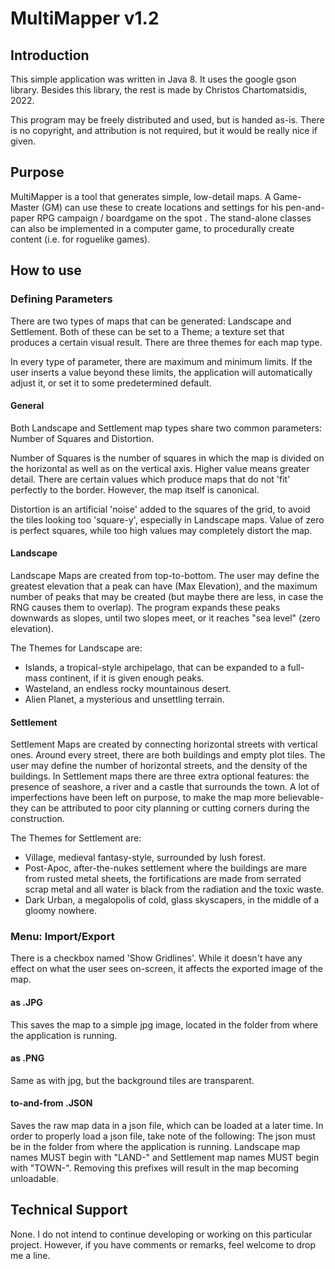 # MultiMapper v1.2

## Introduction

This simple application was written in Java 8.
It uses the google gson library.
Besides this library, the rest is made by Christos Chartomatsidis, 2022.

This program may be freely distributed and used, but is handed as-is.
There is no copyright, and attribution is not required, but it would be really nice if given.


## Purpose

MultiMapper is a tool that generates simple, low-detail maps.
A Game-Master (GM) can use these to create locations and settings for his pen-and-paper RPG campaign / boardgame on the spot .
The stand-alone classes can also be implemented in a computer game, to procedurally create content (i.e. for roguelike games).


## How to use

### Defining Parameters

There are two types of maps that can be generated: Landscape and Settlement.
Both of these can be set to a Theme; a texture set that produces a certain visual result. There are three themes for each map type.

In every type of parameter, there are maximum and minimum limits. If the user inserts a value beyond these limits, the application will automatically adjust it, or set it to some predetermined default.

#### General 

Both Landscape and Settlement map types share two common parameters: Number of Squares and Distortion.

Number of Squares is the number of squares in which the map is divided on the horizontal as well as on the vertical axis. Higher value means greater detail.
There are certain values which produce maps that do not 'fit' perfectly to the border. However, the map itself is canonical.

Distortion is an artificial 'noise' added to the squares of the grid, to avoid the tiles looking too 'square-y', especially in Landscape maps. Value of zero is perfect squares, while too high values may completely distort the map.

#### Landscape

Landscape Maps are created from top-to-bottom. 
The user may define the greatest elevation that a peak can have (Max Elevation), and the maximum number of peaks that may be created (but maybe there are less, in case the RNG causes them to overlap). The program expands these peaks downwards as slopes, until two slopes meet, or it reaches "sea level" (zero elevation).

The Themes for Landscape are: 

* Islands, a tropical-style archipelago, that can be expanded to a full-mass continent, if it is given enough peaks.
* Wasteland, an endless rocky mountainous desert.
* Alien Planet, a mysterious and unsettling terrain.
 
#### Settlement

Settlement Maps are created by connecting horizontal streets with vertical ones. Around every street, there are both buildings and empty plot tiles.
The user may define the number of horizontal streets, and the density of the buildings.
In Settlement maps there are three extra optional features: the presence of seashore, a river and a castle that surrounds the town. 
A lot of imperfections have been left on purpose, to make the map more believable- they can be attributed to poor city planning or cutting corners during the construction.

The Themes for Settlement are: 

* Village, medieval fantasy-style, surrounded by lush forest.
* Post-Apoc, after-the-nukes settlement where the buildings are mare from rusted metal sheets, the fortifications are made from serrated scrap metal and all water is black from the radiation and the toxic waste.
* Dark Urban, a megalopolis of cold, glass skyscapers, in the middle of a gloomy nowhere.


### Menu: Import/Export

There is a checkbox named 'Show Gridlines'. While it doesn't have any effect on what the user sees on-screen, it affects the exported image of the map.

#### as .JPG

This saves the map to a simple jpg image, located in the folder from where the application is running.

#### as .PNG

Same as with jpg, but the background tiles are transparent.

#### to-and-from .JSON

Saves the raw map data in a json file, which can be loaded at a later time.
In order to properly load a json file, take note of the following:
The json must be in the folder from where the application is running.
Landscape map names MUST begin with "LAND-" and Settlement map names MUST begin with "TOWN-". Removing this prefixes will result in the map becoming unloadable.


## Technical Support

None. I do not intend to continue developing or working on this particular project. However, if you have comments or remarks, feel welcome to drop me a line.